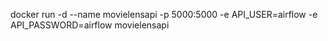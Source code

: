 docker run -d --name movielensapi -p 5000:5000 -e API_USER=airflow -e API_PASSWORD=airflow movielensapi